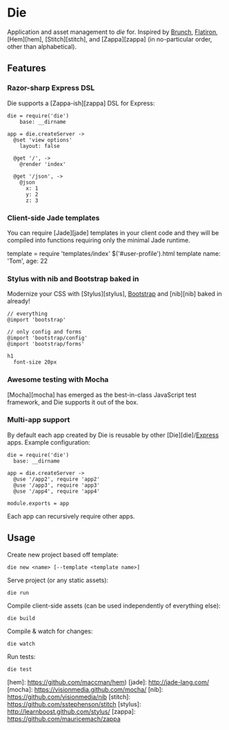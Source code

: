 # Die

Application and asset management to *die* for. Inspired by [Brunch][brunch], [Flatiron][flatiron], [Hem][hem], [Stitch][stitch], and [Zappa][zappa] (in no-particular order, other than alphabetical).

## Features

### Razor-sharp Express DSL
Die supports a [Zappa-ish][zappa] DSL for Express:

    die = require('die')
        base: __dirname

    app = die.createServer ->
      @set 'view options'
        layout: false

      @get '/', ->
        @render 'index'

      @get '/json', ->
        @json
          x: 1
          y: 2
          z: 3

### Client-side Jade templates
You can require [Jade][jade] templates in your client code and they will be compiled into functions requiring only the minimal Jade runtime.

  template = require 'templates/index'
  $('#user-profile').html template name: 'Tom', age: 22

### Stylus with nib and Bootstrap baked in
Modernize your CSS with [Stylus][stylus], [Bootstrap][bootstrap] and [nib][nib] baked in already!

    // everything
    @import 'bootstrap'

    // only config and forms
    @import 'bootstrap/config'
    @import 'bootstrap/forms'

    h1
      font-size 20px

### Awesome testing with Mocha
[Mocha][mocha] has emerged as the best-in-class JavaScript test framework, and Die supports it out of the box.

### Multi-app support
By default each app created by Die is reusable by other [Die][die]/[Express][express] apps. Example configuration:

    die = require('die')
      base: __dirname

    app = die.createServer ->
      @use '/app2', require 'app2'
      @use '/app3', require 'app3'
      @use '/app4', require 'app4'

    module.exports = app

Each app can recursively require other apps.

## Usage
Create new project based off template:

    die new <name> [--template <template name>]

Serve project (or any static assets):

    die run

Compile client-side assets (can be used independently of everything else):

    die build

Compile & watch for changes:

    die watch

Run tests:

    die test

[bootstrap]: http://twitter.github.com/bootstrap/
[brunch]: http://brunch.io/
[express]: http://expressjs.com/
[flatiron]: http://flatironjs.org/
[hem]: https://github.com/maccman/hem)
[jade]: http://jade-lang.com/
[mocha]: https://visionmedia.github.com/mocha/
[nib]: https://github.com/visionmedia/nib
[stitch]: https://github.com/sstephenson/stitch
[stylus]: http://learnboost.github.com/stylus/
[zappa]: https://github.com/mauricemach/zappa
